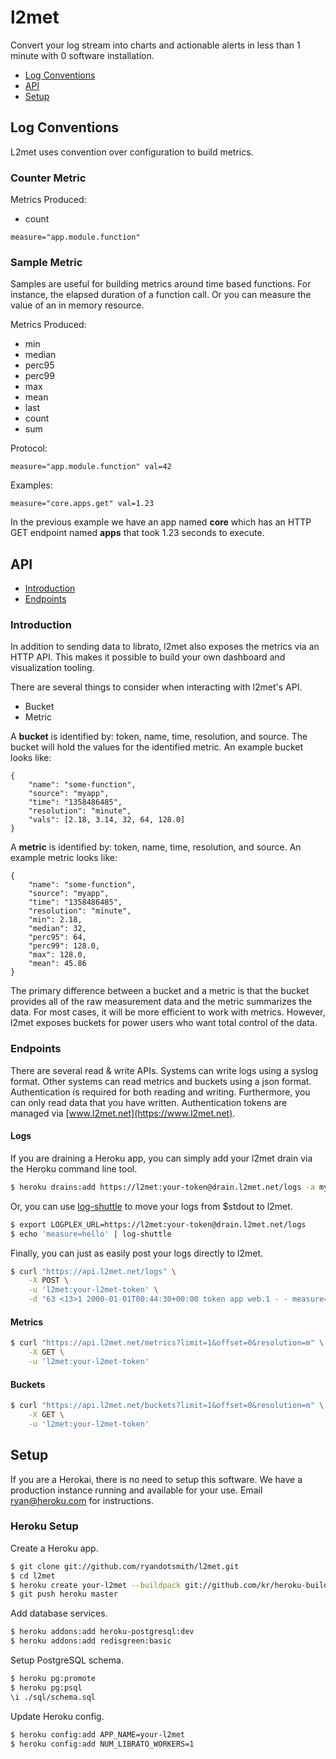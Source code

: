 # l2met

Convert your log stream into charts and actionable alerts in less than 1 minute
with 0 software installation.

* [Log Conventions](#log-conventions)
* [API](#api)
* [Setup](#setup)

## Log Conventions

L2met uses convention over configuration to build metrics.

### Counter Metric

Metrics Produced:

* count

```
measure="app.module.function"
```

### Sample Metric

Samples are useful for building metrics around time based functions. For instance, the elapsed duration of a function call. Or you can measure the value of an in memory resource.

Metrics Produced:

* min
* median
* perc95
* perc99
* max
* mean
* last
* count
* sum

Protocol:

```
measure="app.module.function" val=42
```

Examples:

```
measure="core.apps.get" val=1.23
```

In the previous example we have an app named **core** which has an HTTP GET endpoint named **apps** that took 1.23 seconds to execute.

## API

* [Introduction](#introduction)
* [Endpoints](#endpoints)

### Introduction

In addition to sending data to librato, l2met also exposes the metrics via an HTTP API. This makes it possible to build your own dashboard and visualization tooling.

There are several things to consider when interacting with l2met's API.

* Bucket
* Metric

A **bucket** is identified by: token, name, time, resolution, and source. The bucket will hold the values for the identified metric. An example bucket looks like:

```
{
	"name": "some-function",
	"source": "myapp",
	"time": "1358486485",
	"resolution": "minute",
	"vals": [2.18, 3.14, 32, 64, 128.0]
}
```

A **metric** is identified by: token, name, time, resolution, and source. An example metric looks like:

```
{
	"name": "some-function",
	"source": "myapp",
	"time": "1358486485",
	"resolution": "minute",
	"min": 2.18,
	"median": 32,
	"perc95": 64,
	"perc99": 128.0,
	"max": 128.0,
	"mean": 45.86
}
```

The primary difference between a bucket and a metric is that the bucket provides all of the raw measurement data and the metric summarizes the data. For most cases, it will be more efficient to work with metrics. However, l2met exposes buckets for power users who want total control of the data.


### Endpoints

There are several read & write APIs. Systems can write logs using a syslog format. Other systems can read metrics and buckets using a json format. Authentication is required for both reading and writing. Furthermore, you can only read data that you have written. Authentication tokens are managed via [www.l2met.net](https://www.l2met.net).

#### Logs

If you are draining a Heroku app, you can simply add your l2met drain via the Heroku command line tool.

```bash
$ heroku drains:add https://l2met:your-token@drain.l2met.net/logs -a myapp
```

Or, you can use [log-shuttle](https://github.com/ryandotsmith/log-shuttle) to move your logs from $stdout to l2met.

```bash
$ export LOGPLEX_URL=https://l2met:your-token@drain.l2met.net/logs
$ echo 'measure=hello' | log-shuttle
```

Finally, you can just as easily post your logs directly to l2met.

```bash
$ curl "https://api.l2met.net/logs" \
	-X POST \
	-u 'l2met:your-l2met-token' \
	-d "63 <13>1 2000-01-01T00:44:30+00:00 token app web.1 - - measure=hello"
```

#### Metrics

```bash
$ curl "https://api.l2met.net/metrics?limit=1&offset=0&resolution=m" \
	-X GET \
	-u 'l2met:your-l2met-token'
```

#### Buckets

```bash
$ curl "https://api.l2met.net/buckets?limit=1&offset=0&resolution=m" \
	-X GET \
	-u 'l2met:your-l2met-token'
```

## Setup

If you are a Herokai, there is no need to setup this software. We have a production instance running and available for your use. Email ryan@heroku.com for instructions.

### Heroku Setup

Create a Heroku app.

```bash
$ git clone git://github.com/ryandotsmith/l2met.git
$ cd l2met
$ heroku create your-l2met --buildpack git://github.com/kr/heroku-buildpack-go.git
$ git push heroku master
```

Add database services.

```bash
$ heroku addons:add heroku-postgresql:dev
$ heroku addons:add redisgreen:basic
```

Setup PostgreSQL schema.

```bash
$ heroku pg:promote
$ heroku pg:psql
\i ./sql/schema.sql
```

Update Heroku config.

```bash
$ heroku config:add APP_NAME=your-l2met
$ heroku config:add NUM_LIBRATO_WORKERS=1
```
